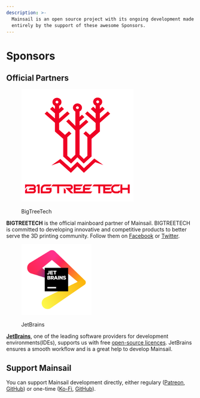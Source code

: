 ```yaml
---
description: >-
  Mainsail is an open source project with its ongoing development made possible
  entirely by the support of these awesome Sponsors.
---
```


# Sponsors

## Official Partners

<figure><img src="../.gitbook/assets/btt-logo.png" alt=""><figcaption><p>BigTreeTech</p></figcaption></figure>

**BIGTREETECH** is the official mainboard partner of Mainsail. BIGTREETECH is committed to developing innovative and competitive products to better serve the 3D printing community. Follow them on [Facebook](https://www.facebook.com/BIGTREETECH) or [Twitter](https://twitter.com/BigTreeTech).

<figure><img src="../.gitbook/assets/image (25).png" alt="" width="188"><figcaption><p>JetBrains</p></figcaption></figure>

[**JetBrains**](https://www.jetbrains.com/community/opensource/#support), one of the leading software providers for development environments(IDEs), supports us with free [open-source licences](https://www.jetbrains.com/community/opensource/#support). JetBrains ensures a smooth workflow and is a great help to develop Mainsail.

## Support Mainsail

You can support Mainsail development directly, either regulary ([Patreon](https://patreon.com/meteyou), [GitHub](https://github.com/sponsors/mainsail-crew)) or one-time ([Ko-Fi](https://ko-fi.com/mainsail), [GitHub](https://github.com/sponsors/mainsail-crew)).
